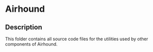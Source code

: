 # Airhound

## Description

This folder contains all source code files for the utilities used by other components of Airhound.